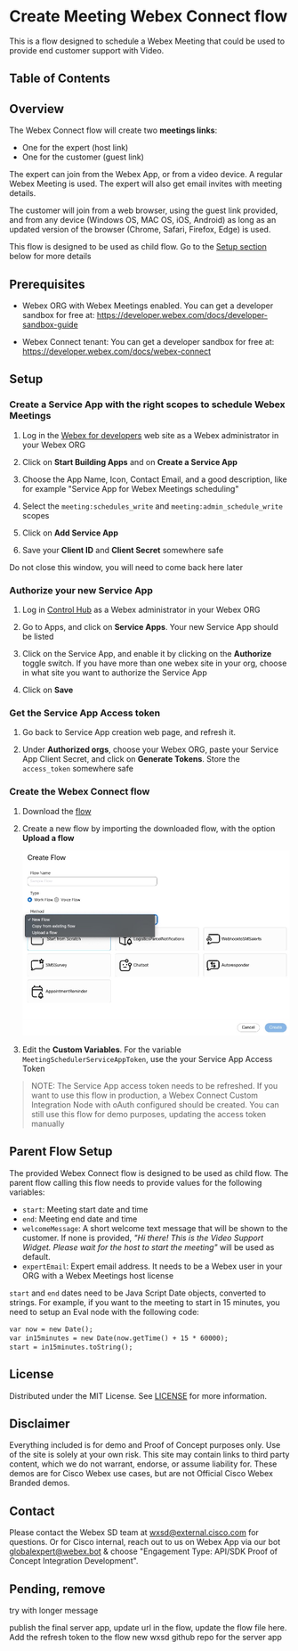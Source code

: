 # Create Meeting Webex Connect flow

This is a flow designed to schedule a Webex Meeting that could be used to provide end customer support with Video. 

## Table of Contents

## Overview
The Webex Connect flow will create two **meetings links**:

- One for the expert (host link)
- One for the customer (guest link)

The expert can join from the Webex App, or from a video device. A regular Webex Meeting is used. The expert will also get email invites with meeting details.

The customer will join from a web browser, using the guest link provided, and from any device (Windows OS, MAC OS, iOS, Android) as long as an updated version of the browser (Chrome, Safari, Firefox, Edge) is used.


This flow is designed to be used as child flow. Go to the [Setup section](#parent-flow-setup) below for more details

## Prerequisites

- Webex ORG with Webex Meetings enabled. You can get a developer sandbox for free at: https://developer.webex.com/docs/developer-sandbox-guide

- Webex Connect tenant: You can get a developer sandbox for free at: https://developer.webex.com/docs/webex-connect


## Setup

### Create a Service App with the right scopes to schedule Webex Meetings

1. Log in the [Webex for developers](https://developer.webex.com/) web site as a Webex administrator in your Webex ORG

2. Click on **Start Building Apps** and on **Create a Service App**

3. Choose the App Name, Icon, Contact Email, and a good description, like for example "Service App for Webex Meetings scheduling"

4. Select the `meeting:schedules_write` and `meeting:admin_schedule_write` scopes

5. Click on **Add Service App**

6. Save your **Client ID** and **Client Secret** somewhere safe


  Do not close this window, you will need to come back here later

### Authorize your new Service App

1. Log in [Control Hub](https://admin.webex.com)  as a Webex administrator in your Webex ORG

2. Go to Apps, and click on **Service Apps**. Your new Service App should be listed

3. Click on the Service App, and enable it by clicking on the **Authorize** toggle switch. If you have more than one webex site in your org, choose in what site you want to authorize the Service App

4. Click on **Save**

### Get the Service App Access token

1. Go back to Service App creation web page, and refresh it.

2. Under **Authorized orgs**, choose your Webex ORG,  paste your Service App Client Secret, and click on **Generate Tokens**. Store the `access_token` somewhere safe

### Create the Webex Connect flow

1. Download the [flow](connect-flow.workflow)

2. Create a new flow by importing the downloaded flow, with the option **Upload a flow**

    ![Upload a Flow](import-flow.jpg)

3. Edit the **Custom Variables**. For the variable `MeetingSchedulerServiceAppToken`, use the your Service App Access Token

  > NOTE: The Service App access token needs to be refreshed. If you want to use this flow in production, a Webex Connect Custom Integration Node with oAuth configured should be created. You can still use this flow for demo purposes, updating the access token manually

## Parent Flow Setup

The provided Webex Connect flow is designed to be used as child flow. The parent flow calling this flow needs to provide values for the following variables:

- `start`: Meeting start date and time
- `end`: Meeting end date and time
- `welcomeMessage`: A short welcome text message that will be shown to the customer. If none is provided, _"Hi there! This is the Video Support Widget. Please wait for the host to start the meeting"_ will be used as default.
- `expertEmail`: Expert email address. It needs to be a Webex user in your ORG with a Webex Meetings host license

`start` and `end` dates need to be Java Script Date objects, converted to strings. For example, if you want to the meeting to start in 15 minutes, you need to setup an Eval node with the following code:

```
var now = new Date();
var in15minutes = new Date(now.getTime() + 15 * 60000);
start = in15minutes.toString();

````

## License

Distributed under the MIT License. See [LICENSE](LICENSE) for more information.

## Disclaimer

Everything included is for demo and Proof of Concept purposes only. Use of the site is solely at your own risk. This site may contain links to third party content, which we do not warrant, endorse, or assume liability for. These demos are for Cisco Webex use cases, but are not Official Cisco Webex Branded demos.
 

## Contact

Please contact the Webex SD team at [wxsd@external.cisco.com](mailto:wxsd@external.cisco.com?subject=CreateMeetingFlow) for questions. Or for Cisco internal, reach out to us on Webex App via our bot globalexpert@webex.bot & choose "Engagement Type: API/SDK Proof of Concept Integration Development". 


## Pending, remove


try with longer message

publish the final server app, update url in the flow, update the flow file here.
Add the refresh token to the flow
new wxsd github repo for the server app




